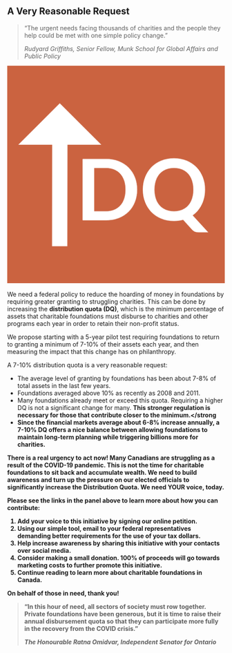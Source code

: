 ## A Very Reasonable Request

> “The urgent needs facing thousands of charities and the people they help could be met with one simple policy change.”
>  
> <cite>Rudyard Griffiths, Senior Fellow, Munk School for Global Affairs and Public Policy</cite>

<div class="paragraph--10pct">
<img src="/assets/img/up_dq.png" class="image--10pct">
<p>We need a federal policy to reduce the hoarding of money in foundations by requiring greater granting to struggling charities. This can be done by increasing the <strong>distribution quota (DQ)</strong>, which is the minimum percentage of assets that charitable foundations must disburse to charities and other programs each year in order to retain their non-profit status.</p>
</div>

We propose starting with a 5-year pilot test requiring foundations to return to granting a minimum of 7-10% of their assets each year, and then measuring the impact that this change has on philanthropy. 

A 7-10% distribution quota is a very reasonable request:
 
* The average level of granting by foundations has been about 7-8% of total assets in the last few years.
* Foundations averaged above 10% as recently as 2008 and 2011. 
* Many foundations already meet or exceed this quota. Requiring a higher DQ is not a significant change for many. <strong>This stronger regulation is necessary for those that contribute closer to the minimum.</strong
* Since the financial markets average about 6-8% increase annually, a 7-10% DQ offers a nice balance between allowing foundations to maintain long-term planning while triggering billions more for charities.

There is a real urgency to act now! Many Canadians are struggling as a result of the COVID-19 pandemic. This is not the time for charitable foundations to sit back and accumulate wealth. We need to build awareness and turn up the pressure on our elected officials to significantly increase the Distribution Quota. We need **YOUR** voice, today. 

Please see the links in the panel above to learn more about how you can contribute:

1. Add your voice to this initiative by <modal-link name="petition-modal">signing our online petition</modal-link>.
2. Using our simple tool, <modal-link name="representatives-modal">email to your federal representatives</modal-link> demanding better requirements for the use of your tax dollars.
3. Help increase awareness by <modal-link name="social-modal">sharing this initiative</modal-link> with your contacts over social media.
4. Consider <modal-link name="donation-modal">making a small donation</modal-link>. 100% of proceeds will go towards marketing costs to further promote this initiative.
5. Continue reading to learn more about charitable foundations in Canada.

On behalf of those in need, thank you!

> “In this hour of need, all sectors of society
  must row together. Private foundations have
  been generous, but it is time to raise their
  annual disbursement quota so that they can
  participate more fully in the recovery from the
  COVID crisis.”
> 
> <cite>The Honourable Ratna Omidvar, Independent Senator for Ontario</cite>